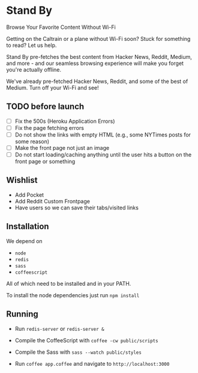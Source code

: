 Stand By
==========

Browse Your Favorite Content Without Wi-Fi



Getting on the Caltrain or a plane without Wi-Fi soon? Stuck for something to read? Let us help.

Stand By pre-fetches the best content from Hacker News, Reddit, Medium, and more - and our seamless browsing experience will make you forget you're actually offline.

We've already pre-fetched Hacker News, Reddit, and some of the best of Medium. Turn off your Wi-Fi and see!

## TODO before launch

* [ ] Fix the 500s (Heroku Application Errors)
* [ ] Fix the page fetching errors
* [ ] Do not show the links with empty HTML (e.g., some NYTimes posts for some reason)
* [ ] Make the front page not just an image
* [ ] Do not start loading/caching anything until the user hits a button on the front page or something

## Wishlist

* Add Pocket
* Add Reddit Custom Frontpage
* Have users so we can save their tabs/visited links

## Installation

We depend on

* ```node```
* ```redis```
* ```sass```
* ```coffeescript```

All of which need to be installed and in your PATH.

To install the node dependencies just run ```npm install```


## Running

* Run ```redis-server``` or ```redis-server &```

* Compile the CoffeeScript with ```coffee -cw public/scripts```

* Compile the Sass with ```sass --watch public/styles```

* Run ```coffee app.coffee``` and navigate to ```http://localhost:3000```
